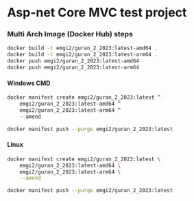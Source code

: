 # Asp-net Core MVC test project

### Multi Arch Image (Docker Hub) steps
```bash
docker build -t emgi2/guran_2_2023:latest-amd64 .
docker build -t emgi2/guran_2_2023:latest-arm64 .
docker push emgi2/guran_2_2023:latest-amd64
docker push emgi2/guran_2_2023:latest-arm64
```
#### Windows CMD
```bash
docker manifest create emgi2/guran_2_2023:latest ^
    emgi2/guran_2_2023:latest-amd64 ^
    emgi2/guran_2_2023:latest-arm64 ^
    --amend
```
```bash
docker manifest push --purge emgi2/guran_2_2023:latest
```

#### Linux
```bash
docker manifest create emgi2/guran_2_2023:latest \
    emgi2/guran_2_2023:latest-amd64 \
    emgi2/guran_2_2023:latest-arm64 \
    --amend
```

```bash
docker manifest push --purge emgi2/guran_2_2023:latest
```

